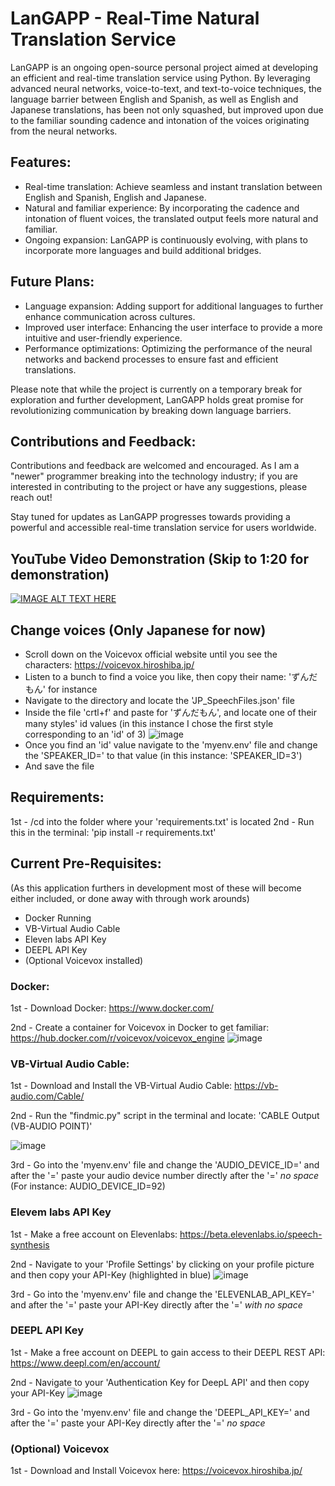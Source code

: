 # LanGAPP - Real-Time Natural Translation Service

LanGAPP is an ongoing open-source personal project aimed at developing an efficient and real-time translation service using Python. By leveraging advanced neural networks, voice-to-text, and text-to-voice techniques, the language barrier between English and Spanish, as well as English and Japanese translations, has been not only squashed, but improved upon due to the familiar sounding cadence and intonation of the voices originating from the neural networks.

## Features:
- Real-time translation: Achieve seamless and instant translation between English and Spanish, English and Japanese.
- Natural and familiar experience: By incorporating the cadence and intonation of fluent voices, the translated output feels more natural and familiar.
- Ongoing expansion: LanGAPP is continuously evolving, with plans to incorporate more languages and build additional bridges.

## Future Plans:
- Language expansion: Adding support for additional languages to further enhance communication across cultures.
- Improved user interface: Enhancing the user interface to provide a more intuitive and user-friendly experience.
- Performance optimizations: Optimizing the performance of the neural networks and backend processes to ensure fast and efficient translations.

Please note that while the project is currently on a temporary break for exploration and further development, LanGAPP holds great promise for revolutionizing communication by breaking down language barriers.

## Contributions and Feedback:
Contributions and feedback are welcomed and encouraged. As I am a "newer" programmer breaking into the technology industry; if you are interested in contributing to the project or have any suggestions, please reach out!

Stay tuned for updates as LanGAPP progresses towards providing a powerful and accessible real-time translation service for users worldwide.

## YouTube Video Demonstration (Skip to 1:20 for demonstration)
[![IMAGE ALT TEXT HERE](https://img.youtube.com/vi/hGzyyvre97w/0.jpg)](https://www.youtube.com/watch?v=hGzyyvre97w?t=80)


## Change voices (Only Japanese for now)
- Scroll down on the Voicevox official website until you see the characters: https://voicevox.hiroshiba.jp/
- Listen to a bunch to find a voice you like, then copy their name: 'ずんだもん' for instance
- Navigate to the directory and locate the 'JP_SpeechFiles.json' file
- Inside the file 'crtl+f' and paste for 'ずんだもん', and locate one of their many styles' id values (in this instance I chose the first style corresponding to an 'id' of 3)
![image](https://github.com/brezys/LanGAPP/assets/108705036/360095dd-1267-4b15-9d12-d5e9b0ecd606)
- Once you find an 'id' value navigate to the 'myenv.env' file and change the 'SPEAKER_ID=' to that value (in this instance: 'SPEAKER_ID=3')
- And save the file

## Requirements:
1st - /cd into the folder where your 'requirements.txt' is located
2nd - Run this in the terminal: 'pip install -r requirements.txt'

## Current Pre-Requisites:
(As this application furthers in development most of these will become either included, or done away with through work arounds)
- Docker Running
- VB-Virtual Audio Cable
- Eleven labs API Key 
- DEEPL API Key 
- (Optional Voicevox installed)

### Docker:
1st - Download Docker: https://www.docker.com/

2nd - Create a container for Voicevox in Docker to get familiar: https://hub.docker.com/r/voicevox/voicevox_engine
![image](https://github.com/brezys/LanGAPP/assets/108705036/74596f79-cd8c-4964-b67d-c5fe82732b80)

### VB-Virtual Audio Cable: 
1st - Download and Install the VB-Virtual Audio Cable: https://vb-audio.com/Cable/

2nd - Run the "findmic.py" script in the terminal and locate: 'CABLE Output (VB-AUDIO POINT)'

![image](https://github.com/brezys/LanGAPP/assets/108705036/7a615c71-908b-4ccf-b05a-874c2aa4fff6)

3rd - Go into the 'myenv.env' file and change the 'AUDIO_DEVICE_ID=' and after the '=' paste your audio device number directly after the '=' *no space* (For instance: AUDIO_DEVICE_ID=92) 

### Elevem labs API Key
1st - Make a free account on Elevenlabs: https://beta.elevenlabs.io/speech-synthesis

2nd - Navigate to your 'Profile Settings' by clicking on your profile picture and then copy your API-Key (highlighted in blue)
![image](https://github.com/brezys/LanGAPP/assets/108705036/dff6ea7c-c3d7-4183-ac06-efca3293173a)

3rd - Go into the 'myenv.env' file and change the 'ELEVENLAB_API_KEY=' and after the '=' paste your API-Key directly after the '=' *with no space*

### DEEPL API Key
1st - Make a free account on DEEPL to gain access to their DEEPL REST API: https://www.deepl.com/en/account/

2nd - Navigate to your 'Authentication Key for DeepL API' and then copy your API-Key
![image](https://github.com/brezys/LanGAPP/assets/108705036/ad7c619b-49ce-4233-9777-45941125d9e5)

3rd - Go into the 'myenv.env' file and change the 'DEEPL_API_KEY=' and after the '=' paste your API-Key directly after the '=' *no space*

### (Optional) Voicevox
1st - Download and Install Voicevox here: https://voicevox.hiroshiba.jp/
